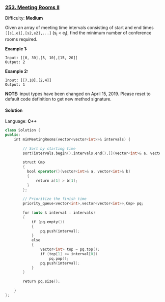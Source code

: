 ### [253\. Meeting Rooms II](https://leetcode.com/problems/meeting-rooms-ii/)

Difficulty: **Medium**


Given an array of meeting time intervals consisting of start and end times `[[s1,e1],[s2,e2],...]` (s<sub style="display: inline;">i</sub> < e<sub style="display: inline;">i</sub>), find the minimum number of conference rooms required.

**Example 1:**

```
Input: [[0, 30],[5, 10],[15, 20]]
Output: 2
```

**Example 2:**

```
Input: [[7,10],[2,4]]
Output: 1
```

**NOTE:** input types have been changed on April 15, 2019\. Please reset to default code definition to get new method signature.


#### Solution

Language: **C++**

```c++
class Solution {
public:
    int minMeetingRooms(vector<vector<int>>& intervals) {
        
        // Sort by starting time
        sort(intervals.begin(),intervals.end(),[](vector<int>& a, vector<int>& b){return a[0] < b[0];});
        
        struct Cmp
        {
          bool operator()(vector<int>& a, vector<int>& b)
          {
              return a[1] > b[1];
          }
        };
        
        // Prioritize the finish time
        priority_queue<vector<int>,vector<vector<int>>,Cmp> pq;
        
        for (auto & interval : intervals)
        {
            if (pq.empty())
            {
                pq.push(interval);
            }
            else
            {
                vector<int> top = pq.top();
                if (top[1] <= interval[0])
                    pq.pop();
                pq.push(interval);  
            }
        }
        
        return pq.size();
        
    }
};
```
